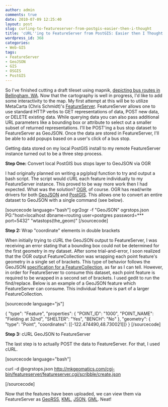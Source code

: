 ```yaml
---
author: admin
comments: true
date: 2010-07-09 12:25:40
layout: post
slug: curling-to-featureserver-from-postgis-easier-then-i-thought
title: 'cURL''ing to FeatureServer from PostGIS: Easier then I Thought'
wordpress_id: 368
categories:
- Web-GIS
tags:
- FeatureServer
- GeoJSON
- GIS
- OSGIS
- PostGIS
---
```


So I've finished cutting a draft tileset using mapnik, [depicting bus routes in Bellingham, WA](http://mkgeomatics.com/apps/bus/bus.html). Now that the cartography is well in progress, I'd like to add some interactivity to the map. My first attempt at this will be to utilize MetaCarta (Chris Schmidt)'s [FeatureServer](http://featureserver.org/). FeatureServer allows one to use standard HTTP verbs to GET representations of data, POST new data, or DELETE existing data. While querying data you can also pass additional URL parameters like a bounding box or attribute to select out a smaller subset of returned representations. I'll be POST'ing a bus stop dataset to FeatureServer as GeoJSON. Once the data are stored in FeatureServer, I'll be able to add popups based on a user's click of a bus stop.

Getting data stored on my local PostGIS install to my remote FeatureServer instance turned out to be a three step process.

**Step One:** Convert local PostGIS bus stops layer to GeoJSON via OGR

I had originally planned on writing a pg/plsql function to try and output a bash script. The script would cURL each feature individually to my FeatureServer instance. This proved to be way more work then I had expected. What was the solution? [OGR](http://www.gdal.org/ogr/), of course. OGR has read/write drivers for both [GeoJSON](http://www.gdal.org/ogr/drv_geojson.html) and [PostGIS](http://www.gdal.org/ogr/drv_pg.html). This allows one to convert an entire dataset to GeoJSON with a single command (see below).

[sourcecode language="bash"]
ogr2ogr -f "GeoJSON" ogrstops.json PG:"host=localhost dbname=routing user=postgres password=*** port=5432" "wtastops(the_geom)"
[/sourcecode]

**Step 2:** Wrap "coordinate" elements in double brackets

When initially trying to cURL the GeoJSON output to FeatureServer, I was receiving an error stating that a bounding box could not be determined for the first geometry in my dataset. After some trial-and-error, I soon realized that the OGR output FeatureCollection was wrapping each point feature's geometry in a single set of brackets. This type of behavior follows the GeoJSON [specification for a FeatureCollection](http://geojson.org/geojson-spec.html#id9), as far as I can tell. However, in order for FeatureServer to consume this dataset, each point feature is required to be wrapped in a second set of brackets. I used gedit to run the find/replace. Below is an example of a GeoJSON feature which FeatureServer can consume. This individual feature is part of a larger FeatureCollection.

[sourcecode language="js"]

{ "type": "Feature",
          "properties": {
             "POINT_ID": "1000",
             "POINT_NAME": "Fielding at 32nd",
             "SHELTER": "Yes", "BENCH": "No" },
          "geometry": {
             "type": "Point",
             "coordinates": [[-122.474490,48.730021]]}
}
[/sourcecode]

**Step 3:** cURL GeoJSON to FeatureServer

The last step is to actually POST the data to FeatureServer. For that, I used cURL.

[sourcecode language="bash"]

curl -d @ogrstops.json http://mkgeomatics.com/cgi-bin/featureserver/featureserver.cgi/scribble/create.json

[/sourcecode]

Now that the features have been uploaded, we can view them via FeatureServer as [GeoRSS](http://mkgeomatics.com/cgi-bin/featureserver/featureserver.cgi/scribble/all.georss), [KML](http://mkgeomatics.com/cgi-bin/featureserver/featureserver.cgi/scribble/all.kml), [JSON](http://mkgeomatics.com/cgi-bin/featureserver/featureserver.cgi/scribble/all.json), [GML](http://mkgeomatics.com/cgi-bin/featureserver/featureserver.cgi/scribble/all.gml). Neat!
